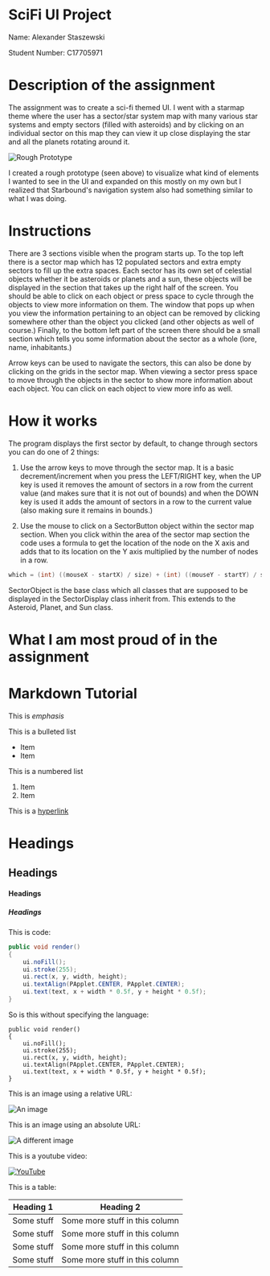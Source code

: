 # SciFi UI Project

Name: Alexander Staszewski

Student Number: C17705971

# Description of the assignment

The assignment was to create a sci-fi themed UI. I went with a starmap theme where the user has a sector/star system map with many various star systems and empty sectors (filled with asteroids) and by clicking on an individual sector on this map they can view it up close displaying the star and all the planets rotating around it.

![Rough Prototype](https://i.imgur.com/i2qnaMC.png)

I created a rough prototype (seen above) to visualize what kind of elements I wanted to see in the UI and expanded on this mostly on my own but I realized that Starbound's navigation system also had something similar to what I was doing.

# Instructions

There are 3 sections visible when the program starts up. To the top left there is a sector map which has 12 populated sectors and extra empty sectors to fill up the extra spaces. Each sector has its own set of celestial objects whether it be asteroids or planets and a sun, these objects will be displayed in the section that takes up the right half of the screen. You should be able to click on each object or press space to cycle through the objects to view more information on them. The window that pops up when you view the information pertaining to an object can be removed by clicking somewhere other than the object you clicked (and other objects as well of course.) Finally, to the bottom left part of the screen there should be a small section which tells you some information about the sector as a whole (lore, name, inhabitants.) 

Arrow keys can be used to navigate the sectors, this can also be done by clicking on the grids in the sector map.
When viewing a sector press space to move through the objects in the sector to show more information about each object. You can click on each object to view more info as well.

# How it works

The program displays the first sector by default, to change through sectors you can do one of 2 things:
1. Use the arrow keys to move through the sector map. It is a basic decrement/increment when you press the LEFT/RIGHT key, when the UP key is used it removes the amount of sectors in a row from the current value (and makes sure that it is not out of bounds) and when the DOWN key is used it adds the amount of sectors in a row to the current value (also making sure it remains in bounds.)

2. Use the mouse to click on a SectorButton object within the sector map section. When you click within the area of the sector map section the code uses a formula to get the location of the node on the X axis and adds that to its location on the Y axis multiplied by the number of nodes in a row.
```Java
which = (int) ((mouseX - startX) / size) + (int) ((mouseY - startY) / size) * sectorColumns;
```

SectorObject is the base class which all classes that are supposed to be displayed in the SectorDisplay class inherit from. This extends to the Asteroid, Planet, and Sun class.


# What I am most proud of in the assignment

# Markdown Tutorial

This is *emphasis*

This is a bulleted list

- Item
- Item

This is a numbered list

1. Item
1. Item

This is a [hyperlink](http://bryanduggan.org)

# Headings
## Headings
#### Headings
##### Headings

This is code:

```Java
public void render()
{
	ui.noFill();
	ui.stroke(255);
	ui.rect(x, y, width, height);
	ui.textAlign(PApplet.CENTER, PApplet.CENTER);
	ui.text(text, x + width * 0.5f, y + height * 0.5f);
}
```

So is this without specifying the language:

```
public void render()
{
	ui.noFill();
	ui.stroke(255);
	ui.rect(x, y, width, height);
	ui.textAlign(PApplet.CENTER, PApplet.CENTER);
	ui.text(text, x + width * 0.5f, y + height * 0.5f);
}
```

This is an image using a relative URL:

![An image](images/p8.png)

This is an image using an absolute URL:

![A different image](https://bryanduggandotorg.files.wordpress.com/2019/02/infinite-forms-00045.png?w=595&h=&zoom=2)

This is a youtube video:

[![YouTube](http://img.youtube.com/vi/J2kHSSFA4NU/0.jpg)](https://www.youtube.com/watch?v=J2kHSSFA4NU)

This is a table:

| Heading 1 | Heading 2 |
|-----------|-----------|
|Some stuff | Some more stuff in this column |
|Some stuff | Some more stuff in this column |
|Some stuff | Some more stuff in this column |
|Some stuff | Some more stuff in this column |

